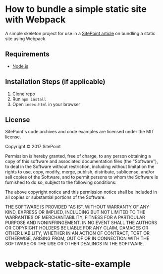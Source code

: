 # How to bundle a simple static site with Webpack

A simple skeleton project for use in a [SitePoint article](https://www.sitepoint.com/bundle-static-site-webpack) on bundling a static site using Webpack.

## Requirements

* [Node.js](http://nodejs.org/)


## Installation Steps (if applicable)

1. Clone repo
2. Run `npm install`
3. Open `index.html` in your browser

## License

SitePoint's code archives and code examples are licensed under the MIT license.

Copyright © 2017 SitePoint

Permission is hereby granted, free of charge, to any person obtaining a copy of this software and associated documentation files (the "Software"), to deal in the Software without restriction, including without limitation the rights to use, copy, modify, merge, publish, distribute, sublicense, and/or sell copies of the Software, and to permit persons to whom the Software is furnished to do so, subject to the following conditions:

The above copyright notice and this permission notice shall be included in all copies or substantial portions of the Software.

THE SOFTWARE IS PROVIDED "AS IS", WITHOUT WARRANTY OF ANY KIND, EXPRESS OR IMPLIED, INCLUDING BUT NOT LIMITED TO THE WARRANTIES OF MERCHANTABILITY, FITNESS FOR A PARTICULAR PURPOSE AND NONINFRINGEMENT. IN NO EVENT SHALL THE AUTHORS OR COPYRIGHT HOLDERS BE LIABLE FOR ANY CLAIM, DAMAGES OR OTHER LIABILITY, WHETHER IN AN ACTION OF CONTRACT, TORT OR OTHERWISE, ARISING FROM, OUT OF OR IN CONNECTION WITH THE SOFTWARE OR THE USE OR OTHER DEALINGS IN THE SOFTWARE.

# webpack-static-site-example

